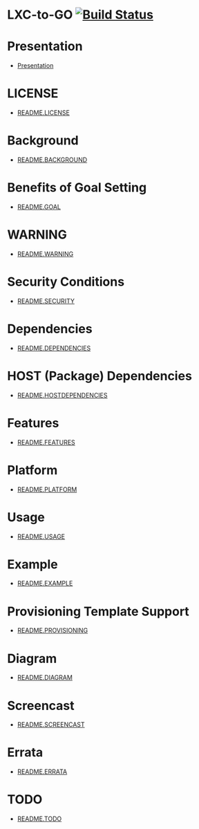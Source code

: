 # LXC-to-GO [![Build Status](https://travis-ci.org/plitc/lxc-to-go.svg?branch=master)](https://travis-ci.org/plitc/lxc-to-go)

Presentation
============
* [Presentation](https://plitc.github.io/lxc-to-go/presentation/)

LICENSE
=======
* [README.LICENSE](/content/README.LICENSE.md)

Background
==========
* [README.BACKGROUND](/content/README.BACKGROUND.md)

Benefits of Goal Setting
========================
* [README.GOAL](/content/README.GOAL.md)

WARNING
=======
* [README.WARNING](/content/README.WARNING.md)

Security Conditions
===================
* [README.SECURITY](/content/README.SECURITY.md)

Dependencies
============
* [README.DEPENDENCIES](/content/README.DEPENDENCIES.md)

HOST (Package) Dependencies
===========================
* [README.HOSTDEPENDENCIES](/content/README.HOSTDEPENDENCIES.md)

Features
========
* [README.FEATURES](/content/README.FEATURES.md)

Platform
========
* [README.PLATFORM](/content/README.PLATFORM.md)

Usage
=====
* [README.USAGE](/content/README.USAGE.md)

Example
=======
* [README.EXAMPLE](/content/README.EXAMPLE.md)

Provisioning Template Support
=============================
* [README.PROVISIONING](/content/README.PROVISIONING.md)

Diagram
=======
* [README.DIAGRAM](/content/README.DIAGRAM.md)

Screencast
==========
* [README.SCREENCAST](/content/README.SCREENCAST.md)

Errata
======
* [README.ERRATA](/content/README.ERRATA.md)

TODO
====
* [README.TODO](/content/README.TODO.md)

